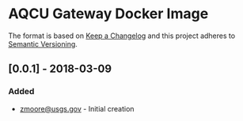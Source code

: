 # AQCU Gateway Docker Image

The format is based on [Keep a Changelog](http://keepachangelog.com/)
and this project adheres to [Semantic Versioning](http://semver.org/).

## [0.0.1] - 2018-03-09
### Added
- zmoore@usgs.gov - Initial creation
